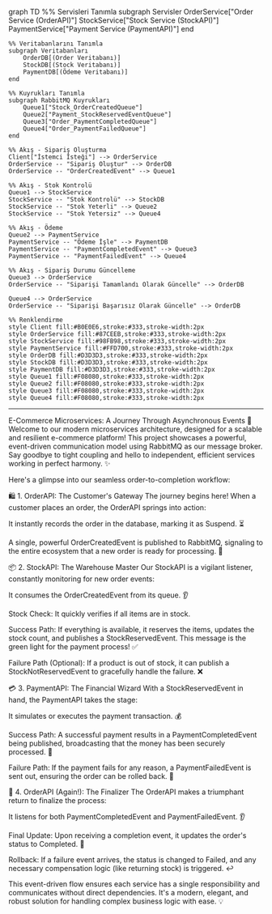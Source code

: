 graph TD
    %% Servisleri Tanımla
    subgraph Servisler
        OrderService["Order Service (OrderAPI)"]
        StockService["Stock Service (StockAPI)"]
        PaymentService["Payment Service (PaymentAPI)"]
    end

    %% Veritabanlarını Tanımla
    subgraph Veritabanları
        OrderDB[(Order Veritabanı)]
        StockDB[(Stock Veritabanı)]
        PaymentDB[(Ödeme Veritabanı)]
    end

    %% Kuyrukları Tanımla
    subgraph RabbitMQ Kuyrukları
        Queue1["Stock_OrderCreatedQueue"]
        Queue2["Payment_StockReservedEventQueue"]
        Queue3["Order_PaymentCompletedQueue"]
        Queue4["Order_PaymentFailedQueue"]
    end

    %% Akış - Sipariş Oluşturma
    Client["İstemci İsteği"] --> OrderService
    OrderService -- "Sipariş Oluştur" --> OrderDB
    OrderService -- "OrderCreatedEvent" --> Queue1

    %% Akış - Stok Kontrolü
    Queue1 --> StockService
    StockService -- "Stok Kontrolü" --> StockDB
    StockService -- "Stok Yeterli" --> Queue2
    StockService -- "Stok Yetersiz" --> Queue4

    %% Akış - Ödeme
    Queue2 --> PaymentService
    PaymentService -- "Ödeme İşle" --> PaymentDB
    PaymentService -- "PaymentCompletedEvent" --> Queue3
    PaymentService -- "PaymentFailedEvent" --> Queue4

    %% Akış - Sipariş Durumu Güncelleme
    Queue3 --> OrderService
    OrderService -- "Siparişi Tamamlandı Olarak Güncelle" --> OrderDB

    Queue4 --> OrderService
    OrderService -- "Siparişi Başarısız Olarak Güncelle" --> OrderDB

    %% Renklendirme
    style Client fill:#B0E0E6,stroke:#333,stroke-width:2px
    style OrderService fill:#87CEEB,stroke:#333,stroke-width:2px
    style StockService fill:#98FB98,stroke:#333,stroke-width:2px
    style PaymentService fill:#FFD700,stroke:#333,stroke-width:2px
    style OrderDB fill:#D3D3D3,stroke:#333,stroke-width:2px
    style StockDB fill:#D3D3D3,stroke:#333,stroke-width:2px
    style PaymentDB fill:#D3D3D3,stroke:#333,stroke-width:2px
    style Queue1 fill:#F08080,stroke:#333,stroke-width:2px
    style Queue2 fill:#F08080,stroke:#333,stroke-width:2px
    style Queue3 fill:#F08080,stroke:#333,stroke-width:2px
    style Queue4 fill:#F08080,stroke:#333,stroke-width:2px
























-----------------------------------------------------


E-Commerce Microservices: A Journey Through Asynchronous Events 🚀
Welcome to our modern microservices architecture, designed for a scalable and resilient e-commerce platform! This project showcases a powerful, event-driven communication model using RabbitMQ as our message broker. Say goodbye to tight coupling and hello to independent, efficient services working in perfect harmony. ✨

Here's a glimpse into our seamless order-to-completion workflow:

🛍️ 1. OrderAPI: The Customer's Gateway
The journey begins here! When a customer places an order, the OrderAPI springs into action:

It instantly records the order in the database, marking it as Suspend. ⏳

A single, powerful OrderCreatedEvent is published to RabbitMQ, signaling to the entire ecosystem that a new order is ready for processing. 📢

📦 2. StockAPI: The Warehouse Master
Our StockAPI is a vigilant listener, constantly monitoring for new order events:

It consumes the OrderCreatedEvent from its queue. 👂

Stock Check: It quickly verifies if all items are in stock.

Success Path: If everything is available, it reserves the items, updates the stock count, and publishes a StockReservedEvent. This message is the green light for the payment process! ✅

Failure Path (Optional): If a product is out of stock, it can publish a StockNotReservedEvent to gracefully handle the failure. ❌

💳 3. PaymentAPI: The Financial Wizard
With a StockReservedEvent in hand, the PaymentAPI takes the stage:

It simulates or executes the payment transaction. 💰

Success Path: A successful payment results in a PaymentCompletedEvent being published, broadcasting that the money has been securely processed. 🎉

Failure Path: If the payment fails for any reason, a PaymentFailedEvent is sent out, ensuring the order can be rolled back. 🚫

🎯 4. OrderAPI (Again!): The Finalizer
The OrderAPI makes a triumphant return to finalize the process:

It listens for both PaymentCompletedEvent and PaymentFailedEvent. 👂

Final Update: Upon receiving a completion event, it updates the order's status to Completed. 🥳

Rollback: If a failure event arrives, the status is changed to Failed, and any necessary compensation logic (like returning stock) is triggered. ↩️

This event-driven flow ensures each service has a single responsibility and communicates without direct dependencies. It's a modern, elegant, and robust solution for handling complex business logic with ease. 💡
